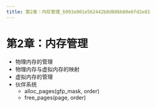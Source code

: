 ```yaml
---
title: 第2章：内存管理_b993a901e562442b8d886b60e6fd2e83
---
```


# 第2章：内存管理

- 物理内存的管理
- 物理内存与虚拟内存的映射
- 虚拟内存的管理
- 伙伴系统
    - alloc_pages(gfp_mask, order)
    - free_pages(page, order)